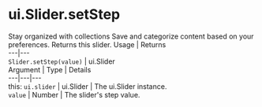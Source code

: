  
#  ui.Slider.setStep
Stay organized with collections  Save and categorize content based on your preferences. 
Returns this slider.
Usage | Returns  
---|---  
`Slider.setStep(value)` | ui.Slider  
Argument | Type | Details  
---|---|---  
this: `ui.slider` | ui.Slider | The ui.Slider instance.  
`value` | Number | The slider's step value.  
